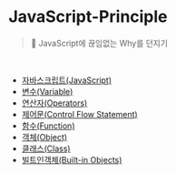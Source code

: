# JavaScript-Principle

> 🤔 JavaScript에 끊임없는 Why를 던지기

<br/>

- [자바스크립트(JavaScript)](/Principles/01_JavaScript.md)
- [변수(Variable)](/Principles/02_Variable.md)
- [연산자(Operators)](/Principles/03_Operators.md)
- [제어문(Control Flow Statement)](/Principles/04_Control_Flow_Statement.md)
- [함수(Function)](/Principles/05_Function.md)
- [객체(Object)](/Principles/06_Object.md)
- [클래스(Class)](/Principles/07_Class.md)
- [빌트인객체(Built-in Objects)](/Principles/08_Built_in_Objects.md)
